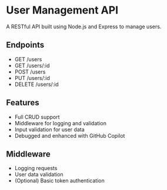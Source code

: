# User Management API

A RESTful API built using Node.js and Express to manage users.

## Endpoints

- GET /users
- GET /users/:id
- POST /users
- PUT /users/:id
- DELETE /users/:id

## Features

- Full CRUD support
- Middleware for logging and validation
- Input validation for user data
- Debugged and enhanced with GitHub Copilot

## Middleware

- Logging requests
- User data validation
- (Optional) Basic token authentication
